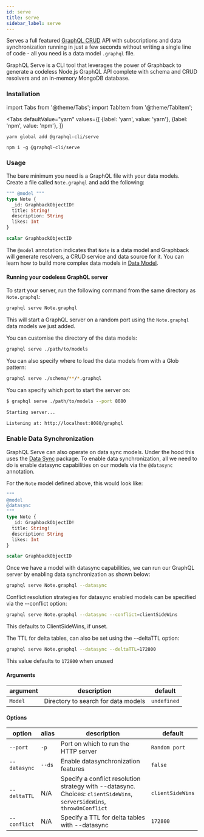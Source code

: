 ```yaml
---
id: serve
title: serve
sidebar_label: serve
---
```


Serves a full featured [GraphQL CRUD](https://graphqlcrud.org/) API with subscriptions and data synchronization running in just a few seconds without writing a single line of code - all you need is a data model `.graphql` file.

GraphQL Serve is a CLI tool that leverages the power of Graphback to generate a codeless Node.js GraphQL API complete with schema and CRUD resolvers and an in-memory MongoDB database.  

### Installation

import Tabs from '@theme/Tabs';
import TabItem from '@theme/TabItem';

<Tabs
  defaultValue="yarn"
  values={[
    {label: 'yarn', value: 'yarn'},
    {label: 'npm', value: 'npm'},
  ]}
>
  <TabItem value="yarn">

  ```
  yarn global add @graphql-cli/serve
  ```

  </TabItem>

  <TabItem value="npm">

  ```
  npm i -g @graphql-cli/serve
  ```

  </TabItem>
</Tabs>

### Usage

The bare minimum you need is a GraphQL file with your data models. Create a file called `Note.graphql` and add the following:

```graphql
""" @model """
type Note {
  _id: GraphbackObjectID!
  title: String!
  description: String
  likes: Int
}

scalar GraphbackObjectID
```

The `@model` annotation indicates that `Note` is a data model and Graphback will generate resolvers, a CRUD service and data source for it. You can learn how to build more complex data models in [Data Model](https://graphback.dev/docs/model/datamodel#model).

#### Running your codeless GraphQL server

To start your server, run the following command from the same directory as `Note.graphql`:

```bash
graphql serve Note.graphql
```

This will start a GraphQL server on a random port using the `Note.graphql` data models we just added.

You can customise the directory of the data models:

```bash
graphql serve ./path/to/models
```

You can also specify where to load the data models from with a Glob pattern:

```bash
graphql serve ./schema/**/*.graphql
```

You can specify which port to start the server on:

```bash
$ graphql serve ./path/to/models --port 8080

Starting server...

Listening at: http://localhost:8080/graphql
```

### Enable Data Synchronization

GraphQL Serve can also operate on data sync models. Under the hood this uses the [Data Sync](https://graphback.dev/docs/datasync/intro) package. 
To enable data synchronization, all we need to do is enable datasync capabilities on our models via the `@datasync` annotation.

For the `Note` model defined above, this would look like: 

```graphql
""" 
@model
@datasync 
"""
type Note {
  _id: GraphbackObjectID!
  title: String!
  description: String
  likes: Int
}

scalar GraphbackObjectID
```

Once we have a model with datasync capabilities, we can run our GraphQL server by enabling data synchronization as shown below:

```bash
graphql serve Note.graphql --datasync
```

Conflict resolution strategies for datasync enabled models can be specified via the --conflict option:

```bash
graphql serve Note.graphql --datasync --conflict=clientSideWins
```

This defaults to ClientSideWins, if unset.

The TTL for delta tables, can also be set using the --deltaTTL option:

```bash
graphql serve Note.graphql --datasync --deltaTTL=172800
```

This value defaults to `172800` when unused
 

#### Arguments

| argument | description | default |
| --- | --- | --- |
| `Model` | Directory to search for data models | `undefined` |

#### Options

| option | alias | description | default |
| --- | --- | --- | --- |
| `--port` | `-p` | Port on which to run the HTTP server | `Random port` |
| `--datasync` | `--ds` | Enable datasynchronization features | `false` |
| `--deltaTTL` | N/A | Specify a conflict resolution strategy with --datasync. Choices: `clientSideWins`, `serverSideWins`, `throwOnConflict` | `clientSideWins` |
| `--conflict` | N/A | Specify a TTL for delta tables with --datasync | `172800` |


